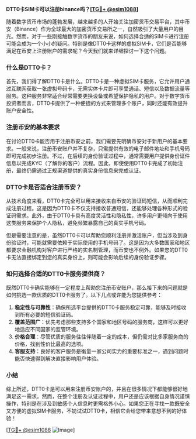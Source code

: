 **DTT0卡SIM卡可以注册binance吗？[[TG💪+ @esim1088](https://t.me/s/esim1088)]**

随着数字货币市场的蓬勃发展，越来越多的人开始关注加密货币交易平台，其中币安（Binance）作为全球最大的加密货币交易所之一，自然吸引了大量用户的目光。然而，对于一些刚接触数字货币的朋友来说，如何选择合适的SIM卡进行注册可能会成为一个小小的疑问。特别是像DTT0卡这样的虚拟SIM卡，它们是否能够满足在币安上注册账户的需求呢？今天我们就来详细探讨一下这个问题。

### 什么是DTT0卡？

首先，我们得了解DTT0卡是什么。DTT0卡是一种虚拟SIM卡服务，它允许用户通过互联网获取一张虚拟号码卡，无需实体卡片即可享受通话、短信以及数据流量等服务。这种服务非常适合经常需要更换设备或希望保护隐私的用户。对于数字货币投资者而言，DTT0卡提供了一种便捷的方式来管理多个账户，同时还能有效提升账户安全性。

### 注册币安的基本要求

在讨论DTT0卡能否用于注册币安之前，我们需要先明确币安对于新用户的基本要求。一般来说，注册币安账户并不复杂，只需提供有效的电子邮件地址和手机号码即可完成初步注册。不过，在后续的身份验证过程中，通常需要用户提供身份证件信息以完成KYC（了解你的客户）流程。因此，即使使用DTT0卡完成了初始注册，最终仍需通过正规渠道提供的真实身份信息来完成认证。

### DTT0卡是否适合注册币安？

从技术角度来看，DTT0卡完全可以用来接收来自币安的验证码短信，从而顺利完成注册过程。这是因为DTT0卡不仅支持接收普通短信，还能够处理各种形式的验证码需求。此外，由于DTT0卡具有高度灵活性和隐私性，许多用户更倾向于使用这类服务来保护个人隐私，避免频繁暴露自己的真实手机号码。

但是需要注意的是，虽然DTT0卡可以帮助您顺利注册并激活账户，但当涉及到身份验证时，可能就需要依赖于实际使用的手机号码了。这是因为大多数国家和地区都要求金融机构对客户进行严格的实名制管理，而币安也不例外。如果您的DTT0卡无法直接绑定到您的真实身份上，则可能会影响后续的身份验证步骤。

### 如何选择合适的DTT0卡服务提供商？

既然DTT0卡确实能够在一定程度上帮助您注册币安账户，那么接下来的问题就是如何挑选一款优质的DTT0卡服务了。以下几点或许能为您提供参考：

1. **稳定性与可靠性**：确保所选平台提供的DTT0卡服务稳定可靠，能够及时接收到所有必要的短信验证码。
2. **覆盖范围广**：优先考虑那些支持多个国家和地区号码的服务商，这样可以更好地适应不同国家的监管环境。
3. **价格合理**：尽管优质的服务往往伴随着一定的成本，但仍需对比多家服务商的价格，找到性价比最高的选项。
4. **客服支持**：良好的客户服务是衡量一家公司实力的重要标准之一，遇到问题时能否快速得到解决直接影响用户体验。

### 小结

综上所述，DTT0卡是可以用来注册币安账户的，并且在很多情况下都能够很好地满足这一需求。然而，在整个注册及认证过程中，用户还是应该根据自身情况谨慎操作，特别是在涉及到敏感个人信息时更需格外小心。如果您正在寻找一款既安全又方便的虚拟SIM卡服务，不妨试试DTT0卡，相信它会给您带来意想不到的好体验！

[[TG💪+ @esim1088](https://t.me/s/esim1088) ![Image](https://i.postimg.cc/4NQfJmqS/Snipaste-2025-05-13-00-14-12.png)]